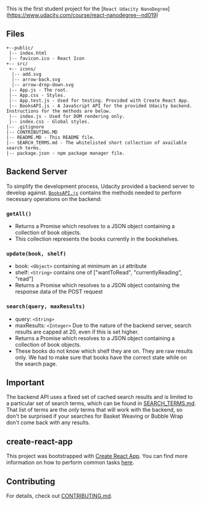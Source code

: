 
This is the first student project for the [`React Udacity NanoDegree`] (https://www.udacity.com/course/react-nanodegree--nd019)

## Files
```
+--public/    
 |-- index.html
 |-- favicon.ico - React Icon
+-- src/
 +-- icons/
  |-- add.svg
  |-- arrow-back.svg
  |-- arrow-drop-down.svg
 |-- App.js - The root.
 |-- App.css - Styles.
 |-- App.test.js - Used for testing. Provided with Create React App.
 |-- BooksAPI.js - A JavaScript API for the provided Udacity backend. Instructions for the methods are below.
 |-- index.js - Used for DOM rendering only.
 |-- index.css - Global styles.
|-- .gitignore
|-- CONTRIBUTING.MD
|-- README.MD - This README file.
|-- SEARCH_TERMS.md - The whitelisted short collection of available search terms.
|-- package.json - npm package manager file.
```

## Backend Server

To simplify the development process, Udacity provided a backend server to develop against. [`BooksAPI.js`](src/BooksAPI.js) contains the methods needed to perform necessary operations on the backend:

### `getAll()`
* Returns a Promise which resolves to a JSON object containing a collection of book objects.
* This collection represents the books currently in the bookshelves.

### `update(book, shelf)`
* book: `<Object>` containing at minimum an `id` attribute
* shelf: `<String>` contains one of ["wantToRead", "currentlyReading", "read"]  
* Returns a Promise which resolves to a JSON object containing the response data of the POST request

### `search(query, maxResults)`
* query: `<String>`
* maxResults: `<Integer>` Due to the nature of the backend server, search results are capped at 20, even if this is set higher.
* Returns a Promise which resolves to a JSON object containing a collection of book objects.
* These books do not know which shelf they are on. They are raw results only. We had to make sure that books have the correct state while on the search page.

## Important
The backend API uses a fixed set of cached search results and is limited to a particular set of search terms, which can be found in [SEARCH_TERMS.md](SEARCH_TERMS.md). That list of terms are the _only_ terms that will work with the backend, so don't be surprised if your searches for Basket Weaving or Bubble Wrap don't come back with any results.

## create-react-app
This project was bootstrapped with [Create React App](https://github.com/facebookincubator/create-react-app). You can find more information on how to perform common tasks [here](https://github.com/facebookincubator/create-react-app/blob/master/packages/react-scripts/template/README.md).

## Contributing
For details, check out [CONTRIBUTING.md](CONTRIBUTING.md).
